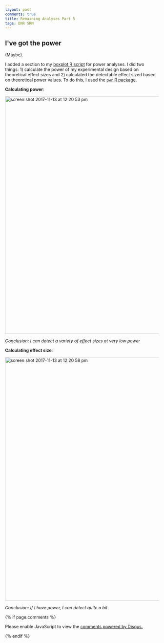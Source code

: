 ```yaml
---
layout: post
comments: true
title: Remaining Analyses Part 5
tags: DNR SRM
---
```


## I've got the power

(Maybe).

I added a section to my [boxplot R script](https://github.com/RobertsLab/project-oyster-oa/blob/master/analyses/DNR_SRM_20170902/2017-10-10-Troubleshooting/2017-11-05-Integrated-Dataset/2017-11-06-Boxplots/2017-11-06-Protein-Area-Boxplots-after-Integration.R) for power analyses. I did two things: 1) calculate the  power of my experimental design based on theoretical effect sizes and 2) calculated the detectable effect sized based on theoretical power values. To do this, I used the [`pwr` R package](https://www.statmethods.net/stats/power.html).

**Calculating power**:

<img width="778" alt="screen shot 2017-11-13 at 12 20 53 pm" src="https://user-images.githubusercontent.com/22335838/32747287-24db6030-c86d-11e7-8cc9-bd0a2aabf132.png">

*Conclusion: I can detect a variety of effect sizes at very low power*

**Calculating effect size**:

<img width="797" alt="screen shot 2017-11-13 at 12 20 58 pm" src="https://user-images.githubusercontent.com/22335838/32747289-24fc0574-c86d-11e7-89ed-9c8fe15ab6ef.png">

*Conclusion: If I have power, I can detect quite a bit*

{% if page.comments %}

<div id="disqus_thread"></div>
<script>

/**
*  RECOMMENDED CONFIGURATION VARIABLES: EDIT AND UNCOMMENT THE SECTION BELOW TO INSERT DYNAMIC VALUES FROM YOUR PLATFORM OR CMS.
*  LEARN WHY DEFINING THESE VARIABLES IS IMPORTANT: https://disqus.com/admin/universalcode/#configuration-variables*/
/*
var disqus_config = function () {
this.page.url = PAGE_URL;  // Replace PAGE_URL with your page's canonical URL variable
this.page.identifier = PAGE_IDENTIFIER; // Replace PAGE_IDENTIFIER with your page's unique identifier variable
};
*/
(function() { // DON'T EDIT BELOW THIS LINE
var d = document, s = d.createElement('script');
s.src = 'https://the-responsible-grad-student.disqus.com/embed.js';
s.setAttribute('data-timestamp', +new Date());
(d.head || d.body).appendChild(s);
})();
</script>
<noscript>Please enable JavaScript to view the <a href="https://disqus.com/?ref_noscript">comments powered by Disqus.</a></noscript>

{% endif %}

<script id="dsq-count-scr" src="//the-responsible-grad-student.disqus.com/count.js" async></script>
